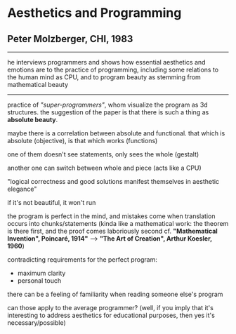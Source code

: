 # Aesthetics and Programming

## Peter Molzberger, CHI, 1983

---
he interviews programmers and shows how essential aesthetics and emotions are to the practice of programming, including some relations to the human mind as CPU, and to program beauty as stemming from mathematical beauty

---

practice of *"super-programmers"*, whom visualize the program as 3d structures. the suggestion of the paper is that there is such a thing as **absolute beauty**.

maybe there is a correlation between absolute and functional. that which is absolute (objective), is that which works (functions)

one of them doesn't see statements, only sees the whole (gestalt)

another one can switch between whole and piece (acts like a CPU)

"logical correctness and good solutions manifest themselves in aesthetic elegance"

if it's not beautiful, it won't run

the program is perfect in the mind, and mistakes come when translation occurs into chunks/statements (kinda like a mathematical work: the theorem is there first, and the proof comes laboriously second cf. **"Mathematical Invention", Poincaré, 1914"** --> **"The Art of Creation", Arthur Koesler, 1960**)

contradicting requirements for the perfect program:

- maximum clarity
- personal touch

there can be a feeling of familiarity when reading someone else's program

can those apply to the average programmer? (well, if you imply that it's interesting to address aesthetics for educational purposes, then yes it's necessary/possible)